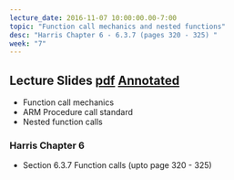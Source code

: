 ```yaml
---
lecture_date: 2016-11-07 10:00:00.00-7:00
topic: "Function call mechanics and nested functions"
desc: "Harris Chapter 6 - 6.3.7 (pages 320 - 325) "
week: "7"
---
```


## Lecture Slides [pdf](https://drive.google.com/file/d/0B__7284Jee0fS25IUXVWT3k4VDg/view?usp=sharing) [Annotated](https://drive.google.com/file/d/0B__7284Jee0fTUxUSFdVUjF5NHc/view?usp=sharing)

* Function call mechanics
* ARM Procedure call standard
* Nested function calls


### Harris Chapter 6

* Section 6.3.7 Function calls (upto page 320 - 325)

